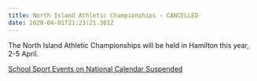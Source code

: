 ```yaml
---
title: North Island Athletic Championships - CANCELLED
date: 2020-04-01T21:23:21.301Z
---
```

The North Island Athletic Championships will be held in Hamilton this year, 2-5 April.  

[School Sport Events on National Calendar Suspended](https://l.facebook.com/l.php?u=http%3A%2F%2Fwww.nzsssc.org.nz%2Fnewsarticle%2F88188%3FnewsfeedId%3D51035%26fbclid%3DIwAR1NXVSgtxmgjpCQNFfG8ateyK8649wz757qdjaCcUTeFqmek1jZU-3ujyg&h=AT3u2adWDBE2m95-QTniTnYz26hlu7pWciw8R7iJg7jMNLwYFS4SpYp6tEqVAwbdmUfm2lRD9_wsLljPSKDcCr7QQ7-UV5MT6WqGrSMkb15IKQj7Q6b18FxWAxmvgQWbZEDqes-PLsfi_gZn56vRPLHszEFDlTItuRM3-rSBlTxdrm59nrAUtGCn-IFMCZYCFtO2BbakqCRVJ2Vdv1nVDq0drY8syhmupHlht6b38y7o-dMXa8VLxU1DLcyjsY4ztfWHvuHygA7EfBIIEpiGilMBa72WqGPS0TztP_8CS-HsTVJOZzdm0vw8ehmeMnu_dKGPUVlqsTsV1rLJyhdCWc6ibs9n_xnnM80bxRC4cVqPCEJCgbtplq7HYGBWsJx10sOJ4kvXyGjGGZM9daNuNsjmm5wlykaftSbS2Qx0mBYuaUnwOLYEB5nERj6rPtmcEIbR_860EbvnTqnwwHhZBm_tU-YFHqpEnkLaVwtsBAQG_56fFHI3i8uDyGbgIixYSHI9c_lQcGOZD1usZUGG_ahCstiz1czfWVSFHqfWIsZhDn5ggO34MpPAmftPt1G-qTL1WYKVv6dds5YZMkUSBcpCQe5rkGTKRB0_WbeBFr6n0TxstlKTMrK1u4ioxm_04vwN)
